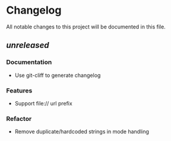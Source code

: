 # Changelog

All notable changes to this project will be documented in this file.

## _unreleased_

### Documentation

- Use git-cliff to generate changelog

### Features

- Support file:// url prefix

### Refactor

- Remove duplicate/hardcoded strings in mode handling

<!-- generated by git-cliff -->

